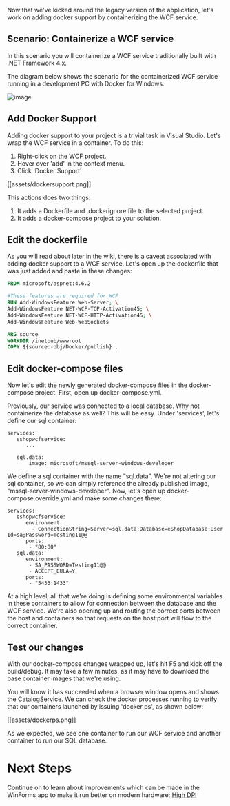 Now that we've kicked around the legacy version of the application, let's work on adding docker support by containerizing the WCF service.

##  Scenario: Containerize a WCF service
In this scenario you will containerize a WCF service traditionally built with .NET Framework 4.x.

The diagram below shows the scenario for the containerized WCF service running in a development PC with Docker for Windows.

![image](https://user-images.githubusercontent.com/1712635/39451831-efb91ec8-4c84-11e8-8354-37df8c41889d.png)


## Add Docker Support
Adding docker support to your project is a trivial task in Visual Studio. Let's wrap the WCF service in a container. To do this: 
1. Right-click on the WCF project.
2. Hover over 'add' in the context menu.
3. Click 'Docker Support'

[[assets/dockersupport.png]]

This actions does two things: 
1. It adds a Dockerfile and .dockerignore file to the selected project.
2. It adds a docker-compose project to your solution.

## Edit the dockerfile
As you will read about later in the wiki, there is a caveat associated with adding docker support to a WCF service. Let's open up the dockerfile that was just added and paste in these changes:

```dockerfile
FROM microsoft/aspnet:4.6.2

#These features are required for WCF
RUN Add-WindowsFeature Web-Server; \
Add-WindowsFeature NET-WCF-TCP-Activation45; \
Add-WindowsFeature NET-WCF-HTTP-Activation45; \
Add-WindowsFeature Web-WebSockets

ARG source
WORKDIR /inetpub/wwwroot
COPY ${source:-obj/Docker/publish} .
```

## Edit docker-compose files
Now let's edit the newly generated docker-compose files in the docker-compose project. First, open up docker-compose.yml. 

Previously, our service was connected to a local database. Why not containerize the database as well? This will be easy. Under 'services', let's define our sql container:

```docker-compose
services:
   eshopwcfservice:
      ...

   sql.data:
       image: microsoft/mssql-server-windows-developer
```

We define a sql container with the name "sql.data". We're not altering our sql container, so we can simply reference the already published image, "mssql-server-windows-developer". Now, let's open up docker-compose.override.yml and make some changes there:

```docker-compose
services:
   eshopwcfservice:
      environment:
        - ConnectionString=Server=sql.data;Database=eShopDatabase;User Id=sa;Password=Testing11@@
      ports:
       - "80:80"
   sql.data:
      environment:
       - SA_PASSWORD=Testing11@@
       - ACCEPT_EULA=Y
      ports:
       - "5433:1433"
```

At a high level, all that we're doing is defining some environmental variables in these containers to allow for connection between the database and the WCF service. We're also opening up and routing the correct ports between the host and containers so that requests on the host:port will flow to the correct container.

## Test our changes
With our docker-compose changes wrapped up, let's hit F5 and kick off the build/debug. It may take a few minutes, as it may have to download the base container images that we're using.

You will know it has succeeded when a browser window opens and shows the CatalogService. We can check the docker processes running to verify that our containers launched by issuing 'docker ps', as shown below:

[[assets/dockerps.png]]

As we expected, we see one container to run our WCF service and another container to run our SQL database.

# Next Steps

Continue on to learn about improvements which can be made in the WinForms app to make it run better on modern hardware: [High DPI](https://github.com/dotnet-architecture/eShopModernizingWCFWinForms/wiki/3.-High-DPI-Improvements)